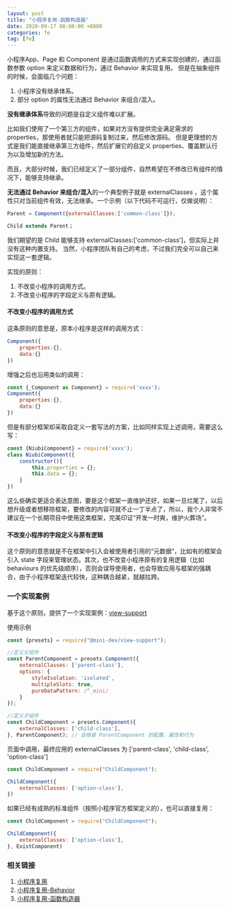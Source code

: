 ```yaml
---
layout: post
title: "小程序复用-函数构造器"
date: 2020-09-17 08:00:00 +0800
categories: fe
tag: [fe]
---
```


小程序App、Page 和 Component 是通过函数调用的方式来实现创建的，通过函数参数 option 来定义数据和行为，通过 Behavior 来实现复用。
但是在抽象组件的时候，会面临几个问题：

1. 小程序没有继承体系。
2. 部分 option 的属性无法通过 Behavior 来组合/混入。

<!-- more -->

**没有继承体系**导致的问题是自定义组件难以扩展。

比如我们使用了一个第三方的组件，如果对方没有提供完全满足需求的 properties，那使用者就只能把源码复制过来，然后修改源码。
但是更理想的方式是我们能直接继承第三方组件，然后扩展它的自定义 properties、覆盖默认行为以及增加新的方法。

而且，大部分时候，我们已经定义了一部分组件，自然希望在不修改已有组件的情况下，能够支持继承。

**无法通过 Behavior 来组合/混入**的一个典型例子就是 externalClasses ，这个属性只对当前组件有效，无法继承。一个示例（以下代码不可运行，仅做说明）：

```javascript
Parent = Component({externalClasses:['common-class']});

Child extends Parent；
```
我们期望的是 Child 能够支持 externalClasses:['common-class']，但实际上并没有这种内置支持。
当然，小程序团队有自己的考虑，不过我们完全可以自己来实现这一套逻辑。

实现的原则：

1. 不改变小程序的调用方式。
2. 不改变小程序的字段定义与原有逻辑。

#### 不改变小程序的调用方式

这条原则的意思是，原本小程序是这样的调用方式：

```javascript
Component({
    properties:{},
    data:{}
})
```

增强之后也沿用类似的调用：

```javascript
const {_Component as Component} = require('xxxx');
Component({
    properties:{},
    data:{}
})
```

但是有部分框架却采取自定义一套写法的方案，比如同样实现上述调用，需要这么写：

```javascript
const {NiubiComponent} = require('xxxx');
class NiubiComponent({
    constructor(){
        this.properties = {};
        this.data = {};
    }
})
```
这么些确实更适合表达意图，要是这个框架一直维护还好，如果一旦烂尾了，以后想升级或者想移除框架，要修改的内容可就不止一丁半点了，所以，我个人非常不建议在一个长期项目中使用这类框架，完美印证“开发一时爽，维护火葬场”。

#### 不改变小程序的字段定义与原有逻辑

这个原则的意思就是不在框架中引入会被使用者引用的“元数据”，比如有的框架会引入 state 字段来管理状态。其次，也不改变小程序原有的复用逻辑（比如 behaviours 的优先级顺序），否则会误导使用者，也会导致应用与框架的强耦合，由于小程序框架迭代较快，这种耦合越紧，就越拉跨。

### 一个实现案例

基于这个原则，提供了一个实现案例：[view-support](https://github.com/miniapp-develop/view-support)

使用示例

```javascript
const {presets} = require("@mini-dev/view-support");

//定义父组件
const ParentComponent = presets.Component({
    externalClasses: ['parent-class'],
    options: {
        styleIsolation: 'isolated',
        multipleSlots: true,
        pureDataPattern: /^_mini/
    }
});

//定义子组件
const ChildComponent = presets.Component({
    externalClasses: ['child-class'],
}, ParentComponent); // 会继承 ParentComponent 的配置、属性和行为

```

页面中调用，最终应用的 externalClasses 为 ['parent-class', 'child-class', 'option-class']

```javascript
const ChildComponent = require("ChildComponent");

ChildComponent({
    externalClasses: ['option-class'], 
})

```

如果已经有成熟的标准组件（按照小程序官方框架定义的），也可以直接复用：

```javascript
const ChildComponent = require("ChildComponent");

ChildComponent({
    externalClasses: ['option-class'], 
}, ExistComponent)

```

### 相关链接

1. [小程序复用](/fe-miniapp-reuse/)
2. [小程序复用-Behavior](/fe-miniapp-reuse-2/)
3. [小程序复用-函数构造器](/fe-miniapp-reuse-3/)